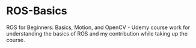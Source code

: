 # ROS-Basics
ROS for Beginners: Basics, Motion, and OpenCV - Udemy course work for understanding the basics of ROS and my contribution while taking up the course.
